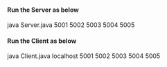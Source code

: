#### Run the Server as below
java Server.java 5001 5002 5003 5004 5005
#### Run the Client as below
java Client.java localhost 5001 5002 5003 5004 5005